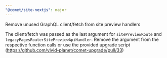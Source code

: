 ```yaml
---
"@comet/site-nextjs": major
---
```


Remove unused GraphQL client/fetch from site preview handlers

The client/fetch was passed as the last argument for `sitePreviewRoute` and `legacyPagesRouterSitePreviewApiHandler`.
Remove the argument from the respective function calls or use the provided upgrade script (https://github.com/vivid-planet/comet-upgrade/pull/33)
